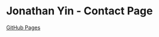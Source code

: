 # Jonathan Yin - Contact Page

[GitHub Pages](https://jonathanyin.github.io/Jonathan-Introduction/)
